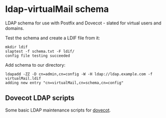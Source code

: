 # ldap-virtualMail schema
LDAP schema for use with Postfix and Dovecot - slated for virtual users and domains.

Test the schema and create a LDIF file from it:

    mkdir ldif
    slaptest -f schema.txt -F ldif/
    config file testing succeeded

Add schema to our directory:
    
    ldapadd -ZZ -D cn=admin,cn=config -W -H ldap://ldap.example.com -f virtualMail.ldif
    adding new entry "cn=virtualMail,cn=schema,cn=config"

## Dovecot LDAP scripts
Some basic LDAP maintenance scripts for [dovecot](https://github.com/tleuxner/dovecot).
